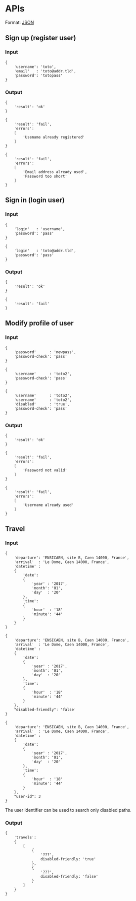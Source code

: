 # APIs

Format: [JSON](https://en.wikipedia.org/wiki/JSON)

## Sign up (register user)

### Input

```
{
	'username': 'toto',
	'email'   : 'toto@addr.tld',
	'password': 'totopass'
}
```

### Output

```
{
	'result': 'ok'
}
```

```
{
	'result': 'fail',
	'errors':
	[
		'Usename already registered'
	]
}
```

```
{
	'result': 'fail',
	'errors':
	[
		'Email address already used',
		'Password too short'
	]
}
```

## Sign in (login user)

### Input

```
{
	'login'   : 'username',
	'password': 'pass'
}
```

```
{
	'login'   : 'toto@addr.tld',
	'password': 'pass'
}
```

### Output

```
{
	'result': 'ok'
}
```

```
{
	'result': 'fail'
}
```

## Modify profile of user

### Input

```
{
	'password'      : 'newpass',
	'password-check': 'pass'
}
```

```
{
	'username'      : 'toto2',
	'password-check': 'pass'
}
```

```
{
	'username'      : 'toto2',
	'username'      : 'toto2',
	'disabled'      : 'true',
	'password-check': 'pass'
}
```

### Output

```
{
	'result': 'ok'
}
```

```
{
	'result': 'fail',
	'errors':
	[
		'Password not valid'
	]
}
```

```
{
	'result': 'fail',
	'errors':
	[
		'Username already used'
	]
}
```

## Travel

### Input

```
{
	'departure': 'ENSICAEN, site B, Caen 14000, France',
	'arrival'  : 'Le Dome, Caen 14000, France',
	'datetime' :
	{
		'date':
		{
			'year' : '2017',
			'month': '01',
			'day'  : '20'
		},
		'time':
		{
			'hour'  : '18'
			'minute': '44'
		}
	}
}
```

```
{
	'departure': 'ENSICAEN, site B, Caen 14000, France',
	'arrival'  : 'Le Dome, Caen 14000, France',
	'datetime' :
	{
		'date':
		{
			'year' : '2017',
			'month': '01',
			'day'  : '20'
		},
		'time':
		{
			'hour'  : '18'
			'minute': '44'
		}
	},
	"disabled-friendly": 'false'
}
```

```
{
	'departure': 'ENSICAEN, site B, Caen 14000, France',
	'arrival'  : 'Le Dome, Caen 14000, France',
	'datetime' :
	{
		'date':
		{
			'year' : '2017',
			'month': '01',
			'day'  : '20'
		},
		'time':
		{
			'hour'  : '18'
			'minute': '44'
		}
	},
	"user-id": 3
}
```

The user identifier can be used to search only disabled paths.

### Output

```
{
	'travels':
	{
		[
			{
				'???',
				disabled-friendly: 'true'
			},
			{
				'???',
				disabled-friendly: 'false'
			}
		]
	}
}
```
